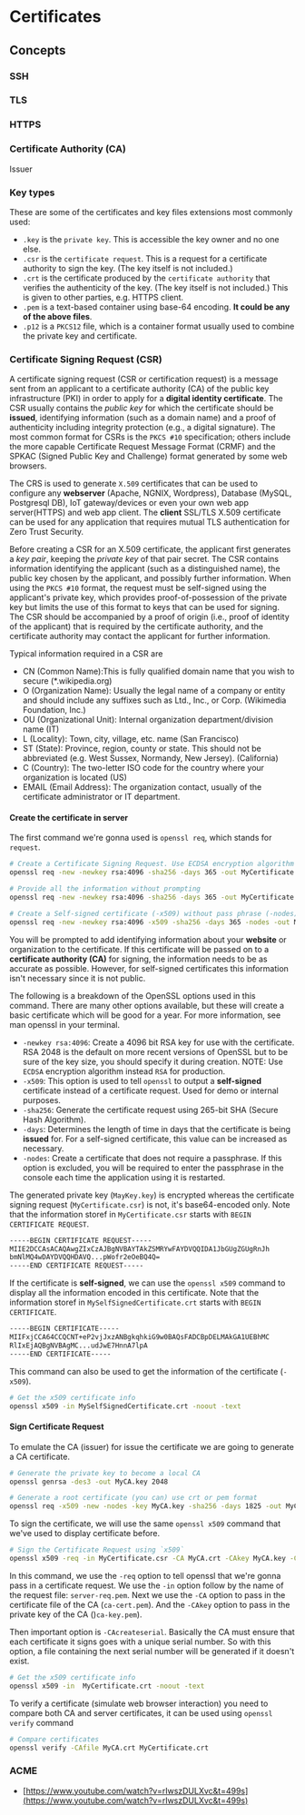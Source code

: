# Certificates

## Concepts

### SSH

### TLS

### HTTPS

### Certificate Authority (CA)

Issuer

### Key types

These are some of the certificates and key files extensions most commonly used:

* `.key` is the `private key`. This is accessible the key owner and no one else.
* `.csr` is the `certificate request`. This is a request for a certificate authority to sign the key. (The key itself is not included.)
* `.crt` is the certificate produced by the `certificate authority` that verifies the authenticity of the key. (The key itself is not included.) This is given to other parties, e.g. HTTPS client.
* `.pem` is a text-based container using base-64 encoding. **It could be any of the above files**.
* `.p12` is a `PKCS12` file, which is a container format usually used to combine the private key and certificate.

### Certificate Signing Request (CSR)

A certificate signing request (CSR or certification request) is a message sent from an applicant to a certificate authority (CA) of the public key infrastructure (PKI) in order to apply for a **digital identity certificate**. The CSR usually contains the *public key* for which the certificate should be **issued**, identifying information (such as a domain name) and a proof of authenticity including integrity protection (e.g., a digital signature). The most common format for CSRs is the `PKCS #10` specification; others include the more capable Certificate Request Message Format (CRMF) and the SPKAC (Signed Public Key and Challenge) format generated by some web browsers.

The CRS is used to generate `X.509` certificates that can be used to configure any **webserver** (Apache, NGNIX, Wordpress), Database (MySQL, Postgresql DB), IoT gateway/devices or even your own web app server(HTTPS) and web app client. The **client** SSL/TLS X.509 certificate can be used for any application that requires mutual TLS authentication for Zero Trust Security.

Before creating a CSR for an X.509 certificate, the applicant first generates a *key pair*, keeping the *private key* of that pair secret. The CSR contains information identifying the applicant (such as a distinguished name), the public key chosen by the applicant, and possibly further information. When using the `PKCS #10` format, the request must be self-signed using the applicant's private key, which provides proof-of-possession of the private key but limits the use of this format to keys that can be used for signing. The CSR should be accompanied by a proof of origin (i.e., proof of identity of the applicant) that is required by the certificate authority, and the certificate authority may contact the applicant for further information.

Typical information required in a CSR are

* CN (Common Name):This is fully qualified domain name that you wish to secure (*.wikipedia.org)
* O (Organization Name): Usually the legal name of a company or entity and should include any suffixes such as Ltd., Inc., or Corp. (Wikimedia Foundation, Inc.)
* OU (Organizational Unit): Internal organization department/division name (IT)
* L (Locality): Town, city, village, etc. name (San Francisco)
* ST (State): Province, region, county or state. This should not be abbreviated (e.g. West Sussex, Normandy, New Jersey). (California)
* C (Country): The two-letter ISO code for the country where your organization is located (US)
* EMAIL (Email Address): The organization contact, usually of the certificate administrator or IT department.

#### Create the certificate in server

The first command we're gonna used is `openssl req`, which stands for `request`.

```bash
# Create a Certificate Signing Request. Use ECDSA encryption algorithm instead RSA for production.
openssl req -new -newkey rsa:4096 -sha256 -days 365 -out MyCertificate.csr -keyout MyKey.key

# Provide all the information without prompting
openssl req -new -newkey rsa:4096 -sha256 -days 365 -out MyCertificate.csr -keyout MyKey.key -subj "/C=ES/ST=Madrid/L=city/O=JSantosA/OU=IT/CN=*.javstudio.org/emailAddress=jsantosa@gmail.com"

# Create a Self-signed certificate (-x509) without pass phrase (-nodes)
openssl req -new -newkey rsa:4096 -x509 -sha256 -days 365 -nodes -out MySelfSignedCertificate.crt -keyout MyKey.key
```

You will be prompted to add identifying information about your **website** or organization to the certificate. If this certificate will be passed on to a **certificate authority (CA)** for signing, the information needs to be as accurate as possible. However, for self-signed certificates this information isn't necessary since it is not public.

The following is a breakdown of the OpenSSL options used in this command. There are many other options available, but these will create a basic certificate which will be good for a year. For more information, see man openssl in your terminal.

* `-newkey rsa:4096`: Create a 4096 bit RSA key for use with the certificate. RSA 2048 is the default on more recent versions of OpenSSL but to be sure of the key size, you should specify it during creation. NOTE: Use `ECDSA` encryption algorithm instead `RSA` for production.
* `-x509`: This option is used to tell `openssl` to output a **self-signed** certificate instead of a certificate request. Used for demo or internal purposes.
* `-sha256`: Generate the certificate request using 265-bit SHA (Secure Hash Algorithm).
* `-days`: Determines the length of time in days that the certificate is being **issued** for. For a self-signed certificate, this value can be increased as necessary.
* `-nodes`: Create a certificate that does not require a passphrase. If this option is excluded, you will be required to enter the passphrase in the console each time the application using it is restarted.

The generated private key (`MayKey.key`) is encrypted whereas the certificate signing request (`MyCertificate.csr`) is not, it's base64-encoded only. Note that the information storef in `MyCertificate.csr` starts with `BEGIN CERTIFICATE REQUEST`.

```txt
-----BEGIN CERTIFICATE REQUEST-----
MIIE2DCCAsACAQAwgZIxCzAJBgNVBAYTAkZSMRYwFAYDVQQIDA1JbGUgZGUgRnJh
bmNlMQ4wDAYDVQQHDAVQ...pWofr2eOeBQ4Q=
-----END CERTIFICATE REQUEST-----
```

If the certificate is **self-signed**, we can use the `openssl x509` command to display all the information encoded in this certificate. Note that the information storef in `MySelfSignedCertificate.crt` starts with `BEGIN CERTIFICATE`.

```txt
-----BEGIN CERTIFICATE-----
MIIFxjCCA64CCQCNT+eP2vjJxzANBgkqhkiG9w0BAQsFADCBpDELMAkGA1UEBhMC
RlIxEjAQBgNVBAgMC...udJwE7HnnA7lpA
-----END CERTIFICATE-----
```

This command can also be used to get the information of the certificate (`-x509`).

```bash
# Get the x509 certificate info
openssl x509 -in MySelfSignedCertificate.crt -noout -text
```

#### Sign Certificate Request

To emulate the CA (issuer) for issue the certificate we are going to generate a CA certificate.

```bash
# Generate the private key to become a local CA
openssl genrsa -des3 -out MyCA.key 2048

# Generate a root certificate (you can) use crt or pem format
openssl req -x509 -new -nodes -key MyCA.key -sha256 -days 1825 -out MyCA.crt -subj "/C=ES/ST=Madrid/L=city/O=CA/OU=CA/CN=*.ca.org/emailAddress=ca@gmail.com"
```

To sign the certificate, we will use the same `openssl x509` command that we've used to display certificate before.

```bash
# Sign the Certificate Request using `x509`
openssl x509 -req -in MyCertificate.csr -CA MyCA.crt -CAkey MyCA.key -CAcreateserial -out MyCertificate.crt
```

In this command, we use the `-req` option to tell openssl that we're gonna pass in a certificate request. We use the `-in` option follow by the name of the request file: `server-req.pem`. Next we use the `-CA` option to pass in the certificate file of the CA (`ca-cert.pem`). And the `-CAkey` option to pass in the private key of the CA ()`ca-key.pem`).

Then important option is `-CAcreateserial`. Basically the CA must ensure that each certificate it signs goes with a unique serial number. So with this option, a file containing the next serial number will be generated if it doesn't exist.

```bash
# Get the x509 certificate info
openssl x509 -in  MyCertificate.crt -noout -text
```

To verify a certificate (simulate web browser interaction) you need to compare both CA and server certificates, it can be used using `openssl verify` command

```bash
# Compare certificates
openssl verify -CAfile MyCA.crt MyCertificate.crt
```

### ACME

* [https://www.youtube.com/watch?v=rIwszDULXvc&t=499s](https://www.youtube.com/watch?v=rIwszDULXvc&t=499s)
